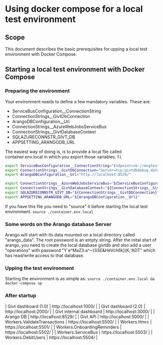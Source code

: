 # Using docker compose for a local test environment

## Scope

This document describes the basic prerequisites for upping a local test environment with Docker Compose.

## Starting a local test environment with Docker Compose

### Preparing the environment

Your environment needs to define a few mandatory variables. These are:

* ServiceBusConfiguration__ConnectionString
* ConnectionStrings__GivtDbConnection
* ArangoDBConfiguration__Url
* ConnectionStrings__AzureWebJobsServiceBus
* ConnectionStrings__GivtDatabaseContext
* SQLAZURECONNSTR_GIVT_DB
* APPSETTING_ARANGODB_URL

The easiest way of doing is, is to provide a local file called container.env.local in which you export those variables.
f.i.

```bash
export ServiceBusConfiguration__ConnectionString="Endpoint=sb://mvgtest.servicebus.windows.net/;SharedAccessKeyName=RootManageSharedAccessKey;SharedAccessKey=/aCAwM3kL5ezhz52wKZNCNlmg4/YV1ui2AVclFNx8co="
export ConnectionStrings__GivtDbConnection="Server=tcp:givtdbdebug.database.windows.net,1433;Initial Catalog=GivtDbDebug;Persist Security Info=False;User ID=dbadmin;Password=DB4dmin0;MultipleActiveResultSets=False;Encrypt=True;TrustServerCertificate=False;Connection Timeout=30;"
export ArangoDBConfiguration__Url="http://localhost:8529/"

export ConnectionStrings__AzureWebJobsServiceBus="${ServiceBusConfiguration__ConnectionString}"
export ConnectionStrings__GivtDatabaseContext="${ConnectionStrings__GivtDbConnection}"
export SQLAZURECONNSTR_GIVT_DB="${ConnectionStrings__GivtDbConnection}"
export APPSETTING_ARANGODB_URL="${ArangoDBConfiguration__Url}"
```

If you have this file you need to "source" it before starting the local test environment.
`source ./container.env.local`

### Some words on the Arango database Server

Arango will start with its data mounted on a local directory called "arango_data".
The root password is an empty string.
After the inital start of arango, you need to create the local database givtdb and also add a user "operations" with password "Y`e^MaZ3:a^~}SSE&HeVch6k]{K;'ADT" which has read/write access to that database.

### Upping the test environment

Starting the environment is as simple as:
`source ./container.env.local && docker-compose up`

### After startup

| Givt dashboard (1.0) | http://localhost:1000/ |
| Givt dashboard (2.0) | http://localhost:2000/ |
| Givt internal dashboard | http://localhost:3000/ |
| Arango DB | http://localhost:8529/ |
| Givt API | http://localhost:5000/ |
| Workers.ValidateTransactions | https://localhost:5500/ |
| Workers.Hmrc | https://localhost:5501/ |
| Workers.OnboardingReminders | https://localhost:5502/ |
| Workers.ServiceBus | https://localhost:5503/ |
| Workers.DebitUsers | https://localhost:5504/ |
